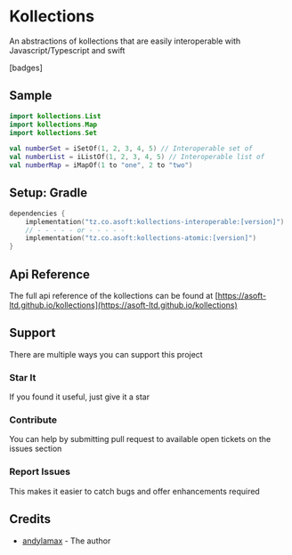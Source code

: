 # Kollections

An abstractions of kollections that are easily interoperable with Javascript/Typescript and swift

[badges]

## Sample
```kotlin
import kollections.List
import kollections.Map
import kollections.Set

val numberSet = iSetOf(1, 2, 3, 4, 5) // Interoperable set of
val numberList = iListOf(1, 2, 3, 4, 5) // Interoperable list of
val numberMap = iMapOf(1 to "one", 2 to "two")
```

## Setup: Gradle

```kotlin
dependencies {
    implementation("tz.co.asoft:kollections-interoperable:[version]")
    // - - - - - or - - - - - 
    implementation("tz.co.asoft:kollections-atomic:[version]")
}
```

## Api Reference
The full api reference of the kollections can be found at [https://asoft-ltd.github.io/kollections](https://asoft-ltd.github.io/kollections)


## Support

There are multiple ways you can support this project

### Star It

If you found it useful, just give it a star

### Contribute

You can help by submitting pull request to available open tickets on the issues section

### Report Issues

This makes it easier to catch bugs and offer enhancements required

## Credits

- [andylamax](https://github.com/andylamax) - The author